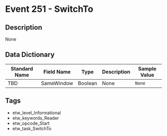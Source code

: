 # Event 251 - SwitchTo

## Description
None

## Data Dictionary
|Standard Name|Field Name|Type|Description|Sample Value|
|---|---|---|---|---|
|TBD|SameWindow|Boolean|None|`None`|

## Tags
* etw_level_Informational
* etw_keywords_Reader
* etw_opcode_Start
* etw_task_SwitchTo